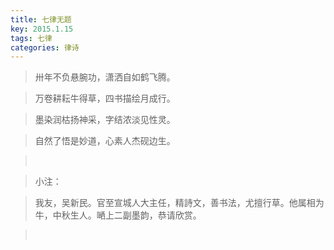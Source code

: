```yaml
---
title: 七律无题
key: 2015.1.15
tags: 七律
categories: 律诗
---
```


<blockquote class="blockquote-center">卅年不负悬腕功，潇洒自如鹤飞腾。
</blockquote>
<blockquote class="blockquote-center">万卷耕耘牛得草，四书描绘月成行。
</blockquote>
<blockquote class="blockquote-center">墨染润枯扬神采，字结浓淡见性灵。
</blockquote>
<blockquote class="blockquote-center">自然了悟是妙道，心素人杰砚边生。
</blockquote>
<blockquote class="blockquote-center"></br>
</blockquote>
<blockquote class="blockquote-center">小注：
</blockquote>
<blockquote class="blockquote-center">我友，吴新民。官至宣城人大主任，精詩文，善书法，尤擅行草。他属相为牛，中秋生人。嗮上二副墨韵，恭请欣赏。
</blockquote>
<blockquote class="blockquote-center"></br>
</blockquote>
